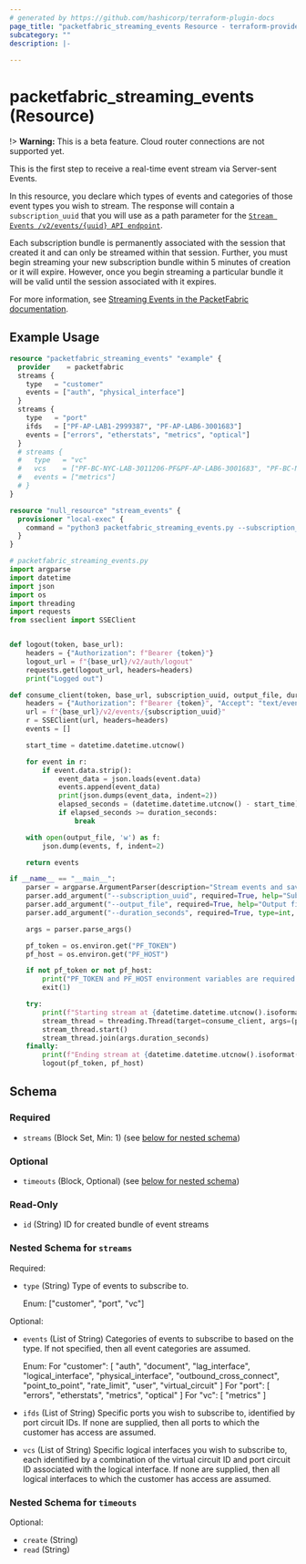 ```yaml
---
# generated by https://github.com/hashicorp/terraform-plugin-docs
page_title: "packetfabric_streaming_events Resource - terraform-provider-packetfabric"
subcategory: ""
description: |-
  
---
```


# packetfabric_streaming_events (Resource)

!> **Warning:** This is a beta feature. Cloud router connections are not supported yet.

This is the first step to receive a real-time event stream via Server-sent Events.

In this resource, you declare which types of events and categories of those event types you wish to stream. 
The response will contain a `subscription_uuid` that you will use as a path parameter for 
the [`Stream Events /v2/events/{uuid} API endpoint`](https://docs.packetfabric.com/api/v2/swagger/#/Streaming%20Events%20-%20Beta/stream_events).

Each subscription bundle is permanently associated with the session that created it and can only be streamed within that session. 
Further, you must begin streaming your new subscription bundle within 5 minutes of creation or it will expire. 
However, once you begin streaming a particular bundle it will be valid until the session associated with it expires.

For more information, see [Streaming Events in the PacketFabric documentation](https://docs.packetfabric.com/ts/stream/).

## Example Usage

```terraform
resource "packetfabric_streaming_events" "example" {
  provider    = packetfabric
  streams {
    type   = "customer"
    events = ["auth", "physical_interface"]
  }
  streams {
    type   = "port"
    ifds   = ["PF-AP-LAB1-2999387", "PF-AP-LAB6-3001683"]
    events = ["errors", "etherstats", "metrics", "optical"]
  }
  # streams {
  #   type   = "vc"
  #   vcs    = ["PF-BC-NYC-LAB-3011206-PF&PF-AP-LAB6-3001683", "PF-BC-NYC-LAB-3011206-PF&PF-AP-LAB1-2999387"]
  #   events = ["metrics"]
  # }
}

resource "null_resource" "stream_events" {
  provisioner "local-exec" {
    command = "python3 packetfabric_streaming_events.py --subscription_uuid ${packetfabric_streaming_events.example.id} --duration_seconds 60 --output_file pf_events.json"
  }
}
```

```python
# packetfabric_streaming_events.py
import argparse
import datetime
import json
import os
import threading
import requests
from sseclient import SSEClient


def logout(token, base_url):
    headers = {"Authorization": f"Bearer {token}"}
    logout_url = f"{base_url}/v2/auth/logout"
    requests.get(logout_url, headers=headers)
    print("Logged out")

def consume_client(token, base_url, subscription_uuid, output_file, duration_seconds):
    headers = {"Authorization": f"Bearer {token}", "Accept": "text/event-stream"}
    url = f"{base_url}/v2/events/{subscription_uuid}"
    r = SSEClient(url, headers=headers)
    events = []

    start_time = datetime.datetime.utcnow()

    for event in r:
        if event.data.strip():
            event_data = json.loads(event.data)
            events.append(event_data)
            print(json.dumps(event_data, indent=2))
            elapsed_seconds = (datetime.datetime.utcnow() - start_time).total_seconds()
            if elapsed_seconds >= duration_seconds:
                break

    with open(output_file, 'w') as f:
        json.dump(events, f, indent=2)

    return events

if __name__ == "__main__":
    parser = argparse.ArgumentParser(description="Stream events and save the output")
    parser.add_argument("--subscription_uuid", required=True, help="Subscription UUID")
    parser.add_argument("--output_file", required=True, help="Output file to save the events")
    parser.add_argument("--duration_seconds", required=True, type=int, help="Duration in seconds to stream events")

    args = parser.parse_args()

    pf_token = os.environ.get("PF_TOKEN")
    pf_host = os.environ.get("PF_HOST")

    if not pf_token or not pf_host:
        print("PF_TOKEN and PF_HOST environment variables are required.")
        exit(1)

    try:
        print(f"Starting stream at {datetime.datetime.utcnow().isoformat()}")
        stream_thread = threading.Thread(target=consume_client, args=(pf_token, pf_host, args.subscription_uuid, args.output_file, args.duration_seconds))
        stream_thread.start()
        stream_thread.join(args.duration_seconds)
    finally:
        print(f"Ending stream at {datetime.datetime.utcnow().isoformat()}")
        logout(pf_token, pf_host)
```

<!-- schema generated by tfplugindocs -->
## Schema

### Required

- `streams` (Block Set, Min: 1) (see [below for nested schema](#nestedblock--streams))

### Optional

- `timeouts` (Block, Optional) (see [below for nested schema](#nestedblock--timeouts))

### Read-Only

- `id` (String) ID for created bundle of event streams

<a id="nestedblock--streams"></a>
### Nested Schema for `streams`

Required:

- `type` (String) Type of events to subscribe to.

	Enum: ["customer", "port", "vc"]

Optional:

- `events` (List of String) Categories of events to subscribe to based on the type. If not specified, then all event categories are assumed.

	Enum: 	For "customer": [ "auth", "document", "lag_interface", "logical_interface", "physical_interface", "outbound_cross_connect", "point_to_point", "rate_limit", "user", "virtual_circuit" ]
	For "port": [ "errors", "etherstats", "metrics", "optical" ]
	For "vc": [ "metrics" ]
- `ifds` (List of String) Specific ports you wish to subscribe to, identified by port circuit IDs. If none are supplied, then all ports to which the customer has access are assumed.
- `vcs` (List of String) Specific logical interfaces you wish to subscribe to, each identified by a combination of the virtual circuit ID and port circuit ID associated with the logical interface. If none are supplied, then all logical interfaces to which the customer has access are assumed.


<a id="nestedblock--timeouts"></a>
### Nested Schema for `timeouts`

Optional:

- `create` (String)
- `read` (String)



